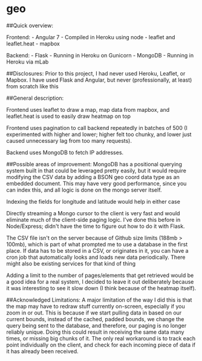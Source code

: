 # geo

##Quick overview:

Frontend: 
	- Angular 7
		- Compiled in Heroku using node
	- leaflet and leaflet.heat
	- mapbox

Backend: 
	- Flask
		- Running in Heroku on Gunicorn
	- MongoDB
		- Running in Heroku via mLab

##Disclosures:
Prior to this project, I had never used Heroku, Leaflet, or Mapbox. 
I have used Flask and Angular, but never (professionally, at least) from scratch like this

##General description:

Frontend uses leaflet to draw a map, map data from mapbox, and leaflet.heat is used to easily draw heatmap on top

Frontend uses pagination to call backend repeatedly in batches of 500 (I experimented with higher and lower; higher felt too chunky, and lower just caused unnecessary lag from too many requests).

Backend uses MongoDB to fetch IP addresses.

##Possible areas of improvement:
MongoDB has a positional querying system built in that could be leveraged pretty easily, but it would require
modifying the CSV data by adding a BSON geo coord data type as an embedded document. This may have very good 
performance, since you can index this, and all logic is done on the mongo server itself.

Indexing the fields for longitude and latitude would help in either case

Directly streaming a Mongo cursor to the client is very fast and would eliminate much of the client-side paging
logic. I've done this before in Node/Express; didn't have the time to figure out how to do it with Flask.

The CSV file isn't on the server because of Github size limits (188mb > 100mb), which is part of what prompted 
me to use a database in the first place. If data has to be stored in a CSV, or originates in it, you can have 
a cron job that automatically looks and loads new data periodically. There might also be existing services for
that kind of thing

Adding a limit to the number of pages/elements that get retrieved would be a good idea for a real system,
I decided to leave it out deliberately because it was interesting to see it slow down (I think because of the
heatmap itself).

##Acknowledged Limitations:
A major limitation of the way I did this is that the map may have to redraw stuff currently on-screen,
especially if you zoom in or out. This is because if we start pulling data in based on our current bounds,
instead of the cached, padded bounds, we change the query being sent to the database, and therefore,
our paging is no longer reliably unique. Doing this could result in receiving the same data many times, or
missing big chunks of it. The only real workaround is to track each point individually on the client, and check for each incoming piece of data if it has already been received.

